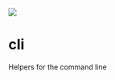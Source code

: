 ![](https://github.com/noondaysun/cli/workflows/tests/badge.svg)

# cli

Helpers for the command line
